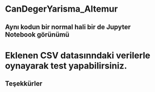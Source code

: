 # CanDegerYarisma_Altemur

## Aynı kodun bir normal hali bir de Jupyter Notebook görünümü

# Eklenen CSV datasınndaki verilerle oynayarak test yapabilirsiniz.
## Teşekkürler
